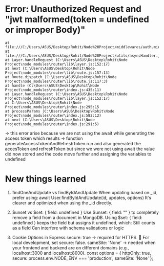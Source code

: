 # Error: Unauthorized Request and "jwt malformed(token = undefined or improper Body)"
    at file:///C:/Users/ASUS/Desktop/Rohit/Node%20Project/middlewares/auth.middleware.js:26:15
    at file:///C:/Users/ASUS/Desktop/Rohit/Node%20Project/utils/asyncHandler.js:4:25
    at Layer.handleRequest (C:\Users\ASUS\Desktop\Rohit\Node Project\node_modules\router\lib\layer.js:152:17)
    at next (C:\Users\ASUS\Desktop\Rohit\Node Project\node_modules\router\lib\route.js:157:13)
    at Route.dispatch (C:\Users\ASUS\Desktop\Rohit\Node Project\node_modules\router\lib\route.js:117:3)
    at handle (C:\Users\ASUS\Desktop\Rohit\Node Project\node_modules\router\index.js:435:11)
    at Layer.handleRequest (C:\Users\ASUS\Desktop\Rohit\Node Project\node_modules\router\lib\layer.js:152:17)
    at C:\Users\ASUS\Desktop\Rohit\Node Project\node_modules\router\index.js:295:15
    at processParams (C:\Users\ASUS\Desktop\Rohit\Node Project\node_modules\router\index.js:582:12)
    at next (C:\Users\ASUS\Desktop\Rohit\Node Project\node_modules\router\index.js:291:5)

-> this error arise because we are not using the await while generating the access token 
which results -> function generateAccessTokenAndRefreshToken run and also generated the accesToken and refreshToken
but since we were not using await the value did now stored and the code move further and assigning the variables to undefined

# New things learned
1. findOneAndUpdate vs findByIdAndUpdate
When updating based on _id, prefer using:
await User.findByIdAndUpdate(id, updates, options)
It's clearer and optimized when using the _id directly.

2. $unset vs $set: { field: undefined }
Use $unset: { field: "" } to completely remove a field from a document in MongoDB.
Using $set: { field: undefined } keeps the field but assigns it undefined, which:
Still counts as a field
Can interfere with schema validations or logic

3. Cookie Options in Express
secure: true → required for HTTPS.
🔁 For local development, set secure: false.
sameSite: 'None' → needed when your frontend and backend are on different domains (e.g., localhost:3000 and localhost:8000).
const options = {
  httpOnly: true,
  secure: process.env.NODE_ENV === 'production',
  sameSite: 'None'
};